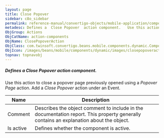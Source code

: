 ```yaml
---
layout: page
title: Close Popover
sidebar: c8o_sidebar
permalink: reference-manual/convertigo-objects/mobile-application/components/action-components/close-popover/
metadesc: Defines a  Close Popover  action component.   Use this action to close a popover page previously opened using a  Popover Page  action. Add a  Close Po
ObjGroup: Actions
ObjCatName: action-components
ObjName: ClosePopoverAction
ObjClass: com.twinsoft.convertigo.beans.mobile.components.dynamic.ComponentManager$1
ObjIcon: /images/beans/mobile/components/dynamic/images/closepopoveraction_color_32x32.png
topnav: topnavobj
---
```

##### Defines a <i>Close Popover</i> action component. 
 Use this action to close a popover page previously opened using a <i>Popover Page</i> action.
Add a <i>Close Popover</i> action under an Event.

Name | Description 
--- | ---
Comment | Describes the object comment to include in the documentation report.  This property generally contains an explanation about the object. 
Is active | Defines whether the component is active. 

